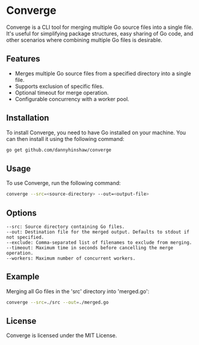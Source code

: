 # Converge

Converge is a CLI tool for merging multiple Go source files into a single file. It's useful for simplifying package
structures, easy sharing of Go code, and other scenarios where combining multiple Go files is desirable.

## Features

- Merges multiple Go source files from a specified directory into a single file.
- Supports exclusion of specific files.
- Optional timeout for merge operation.
- Configurable concurrency with a worker pool.

## Installation

To install Converge, you need to have Go installed on your machine. You can then install it using the following command:

```bash
go get github.com/dannyhinshaw/converge
```

## Usage

To use Converge, run the following command:

```bash
converge --src=<source-directory> --out=<output-file>
```

## Options

    --src: Source directory containing Go files.
    --out: Destination file for the merged output. Defaults to stdout if not specified.
    --exclude: Comma-separated list of filenames to exclude from merging.
    --timeout: Maximum time in seconds before cancelling the merge operation.
    --workers: Maximum number of concurrent workers.

## Example

Merging all Go files in the 'src' directory into 'merged.go':

```bash
converge --src=./src --out=./merged.go
```

## License

Converge is licensed under the MIT License.